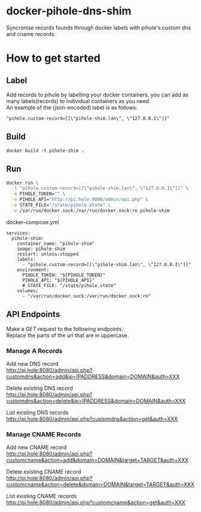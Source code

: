 # docker-pihole-dns-shim
Syncronise records founds through docker labels with pihole's custom dns and cname records.  
# How to get started
## Label
Add records to pihole by labelling your docker containers, you can add as many labels(records) to individual containers as you need.  
An example of the (json-encoded) label is as follows:
```
"pihole.custom-record=[[\"pihole-shim.lan\", \"127.0.0.1\"]]"
```
## Build
```
docker build -t pihole-shim .
```
## Run
```bash
docker run \
  -l "pihole.custom-record=[[\"pihole-shim.lan\", \"127.0.0.1\"]]" \
  -e PIHOLE_TOKEN="" \
  -e PIHOLE_API="http://pi.hole:8080/admin/api.php" \
  -e STATE_FILE="/state/pihole.state" \
  -v /var/run/docker.sock:/var/run/docker.sock:ro pihole-shim
```
docker-compose.yml
```docker
services:
  pihole-shim:
    container_name: "pihole-shim"
    image: pihole-shim
    restart: unless-stopped
    labels:
      - "pihole.custom-record=[[\"pihole-shim.lan\", \"127.0.0.1\"]]"
    environment:
      PIHOLE_TOKEN: "${PIHOLE_TOKEN}"
      PIHOLE_API: "${PIHOLE_API}"
      # STATE_FILE: "/state/pihole.state"
    volumes:
      - "/var/run/docker.sock:/var/run/docker.sock:ro"
```

## API Endpoints
Make a _GET_ request to the following endpoints.  
Replace the parts of the url that are in uppercase.
### Manage A Records
Add new DNS record  
http://pi.hole:8080/admin/api.php?customdns&action=add&ip=IPADDRESS&domain=DOMAIN&auth=XXX

Delete existing DNS record  
http://pi.hole:8080/admin/api.php?customdns&action=delete&ip=IPADDRESS&domain=DOMAIN&auth=XXX

List existing DNS records  
http://pi.hole:8080/admin/api.php?customdns&action=get&auth=XXX

### Manage CNAME Records
Add new CNAME record  
http://pi.hole:8080/admin/api.php?customcname&action=add&domain=DOMAIN&target=TARGET&auth=XXX

Delete existing CNAME record  
http://pi.hole:8080/admin/api.php?customcname&action=delete&domain=DOMAIN&target=TARGET&auth=XXX

List existing CNAME records  
http://pi.hole:8080/admin/api.php?customcname&action=get&auth=XXX
